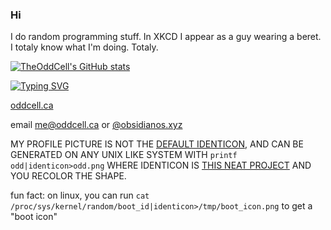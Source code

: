 ### Hi
I do random programming stuff. In XKCD I appear as a guy wearing a beret. I totaly know what I'm doing. Totaly.

[![TheOddCell's GitHub stats](https://github-readme-stats.vercel.app/api?username=TheOddCell)](https://github.com/anuraghazra/github-readme-stats)

[![Typing SVG](https://readme-typing-svg.demolab.com?font=Cascadia+Code&pause=1000&random=true&width=435&separator=%3C&lines=-%3E+This+is+my+prompt.+++%2Fhome%2Fodd%3Csudo+apt+install+fonts-cascadia-code;sudo+pacman+-S+kitty;sudo+dnf+install+hyprland%3CBedrock+linux+go+brrrrrrrrrr%3CNixOS+go+brrrrrrread%3Chaha+3+ssds%3Cbuss%3A%2F%2F+has+proven+to+NOT+be+the+future+of+webdev%3CThe+terminal+just+works+trust+me+bro%3CHow+to+install+Gentoo+101%3CI+don't+use+arch+btw%3Cbro%3Cmanually+made+TUIs+are+the+future+for+apps%3Chow+to+exit+vim+pls+help+me+pls+plsplsplpsl)](https://git.io/typing-svg)

[oddcell.ca](https://oddcell.ca)


email [me@oddcell.ca](mailto:me@oddcell.ca) or [@obsidianos.xyz](mailto:odd@obsidianos.xyz)

MY PROFILE PICTURE IS NOT THE [DEFAULT IDENTICON](https://github.com/identicons/theoddcell.png), AND CAN BE GENERATED ON ANY UNIX LIKE SYSTEM WITH `printf odd|identicon>odd.png` WHERE IDENTICON IS [THIS NEAT PROJECT](https://github.com/dgraham/identicon) AND YOU RECOLOR THE SHAPE.

fun fact: on linux, you can run `cat /proc/sys/kernel/random/boot_id|identicon>/tmp/boot_icon.png` to get a "boot icon"
